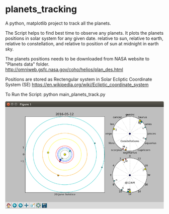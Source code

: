 # planets_tracking
A python, matplotlib project to track all the planets.

The Script helps to find best time to observe any planets.
It plots the planets positions in solar system for any given date.
  relative to sun, 
  relative to earth, relative to constellation,
  and relative to position of sun at midnight in earth sky.
  
The planets positions needs to be downloaded from NASA website to "Planets data" folder.
http://omniweb.gsfc.nasa.gov/coho/helios/plan_des.html 

  Positions are stored as Rectengular system in 
  Solar Ecliptic Coordinate System (SE)
  https://en.wikipedia.org/wiki/Ecliptic_coordinate_system
  
  
To Run the Script: python main_planets_track.py

  
![Alt text](track_plot.png?raw=true "Plantes_Tracking")
  
  
  
  
